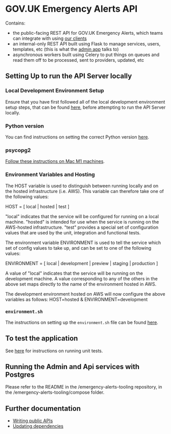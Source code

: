 # GOV.UK Emergency Alerts API

Contains:
- the public-facing REST API for GOV.UK Emergency Alerts, which teams can integrate with using [our clients](https://www.notifications.service.gov.uk/documentation)
- an internal-only REST API built using Flask to manage services, users, templates, etc (this is what the [admin app](http://github.com/alphagov/emergency-alerts-admin) talks to)
- asynchronous workers built using Celery to put things on queues and read them off to be processed, sent to providers, updated, etc

## Setting Up to run the API Server locally

### Local Development Environment Setup
Ensure that you have first followed all of the local development environment setup steps, that can be found [here](https://gds-ea.atlassian.net/wiki/spaces/EA/pages/3211265/Mac+Setup), before attempting to run the API Server locally.

### Python version

You can find instructions on setting the correct Python version [here](https://gds-ea.atlassian.net/wiki/spaces/EA/pages/192217089/Setting+up+Local+Development+Environment#Setting-Python-Version).

### psycopg2

[Follow these instructions on Mac M1 machines](https://github.com/psycopg/psycopg2/issues/1216#issuecomment-1068150544).

### Environment Variables and Hosting

The HOST variable is used to distinguish between running locally and on the hosted infrastructure (i.e. AWS). This variable can therefore take one of the following values:

HOST = [ local | hosted | test ]

"local" indicates that the service will be configured for running on a local machine. "hosted" is intended for use when the service is running on the AWS-hosted infrastructure. "test" provides a special set of configuration values that are used by the unit, integration and functional tests.

The environment variable ENVIRONMENT is used to tell the service which set of config values to take up, and can be set to one of the following values:

ENVIRONMENT = [ local | development | preview | staging | production ]

A value of "local" indicates that the service will be running on the development machine. A value corresponding to any of the others in the above set maps directly to the name of the environment hosted in AWS.

The development environment hosted on AWS will now configure the above variables as follows:
HOST=hosted & ENVIRONMENT=development


### `environment.sh`

The instructions on setting up the `environment.sh` file can be found [here](https://gds-ea.atlassian.net/wiki/spaces/EA/pages/192217089/Setting+up+Local+Development+Environment#Getting-API-setup).

##  To test the application

See [here](https://gds-ea.atlassian.net/wiki/spaces/EA/pages/192217089/Setting+up+Local+Development+Environment#Running-the-Unit-Tests) for instructions on running unit tests.

## Running the Admin and Api services with Postgres

Please refer to the README in the /emergency-alerts-tooling repository, in the /emergency-alerts-tooling/compose folder.

## Further documentation

- [Writing public APIs](docs/writing-public-apis.md)
- [Updating dependencies](https://github.com/alphagov/notifications-manuals/wiki/Dependencies)
